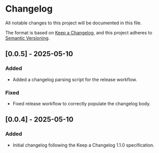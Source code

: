 # Changelog

All notable changes to this project will be documented in this file.

The format is based on [Keep a Changelog](https://keepachangelog.com/en/1.1.0/),
and this project adheres to [Semantic Versioning](https://semver.org/spec/v2.0.0.html).

## [0.0.5] - 2025-05-10

### Added

- Added a changelog parsing script for the release workflow.

### Fixed

- Fixed release workflow to correctly populate the changelog body.

## [0.0.4] - 2025-05-10

### Added

- Initial changelog following the Keep a Changelog 1.1.0 specification.
